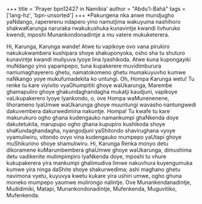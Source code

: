 +++
title = 'Prayer bpn12427 in Namibia'
author = "Abdu'l-Bahá"
tags = ['lang-hz', 'bpn-unsorted']
+++
*Pakungena nka anwe mundjugho yaNdango, rapererenu ndapero yino namutjima wakuyuma nashihoro shakwaKarunga naruraka rwakukushuka kunavintje kwandi livhuruko kwendi, mposhi Munankondonadintje a mu vatere mukuketerera.
	
Hi, Karunga, Karunga wande! Atwe tu vapikoye ovo vana pirukiro nakukukwambera kushipara shoye shakuponyoka, osho sha tu shuturo kunavintje kwandi muliyuva lyoye lina lyashikoda. Atwe kuna kupongayiki  muNdango yino yapampepo, tuna kupakerere muvidimburura namumaghayerero ghetu, namatokomeno ghetu  mumakuyuvho kumwe naNkango yoye mukufumadekita ko untungi. Oh, Hompa Karunga wetu! Tu renke tu kare viyivito vyaGhumpititi ghoye waUkarunga, Marembe ghamapuliro ghoye ghakundaghandagha mukatji kaudjuni, vapikoye vaLikupakerero lyoye lyankondo, o, ove Hompa waMunenenene, lihorameno lyaUmwe waUkarunga ghoye muuntungi wavasho nantungwedi dakuvembera dakurwedimina nakuntje. Hompa! Tu kwafe tu kare makurukuro ogho ghana kudengauko namankumpi ghaNkenda doye dakutetukita, marupupo ogho ghana kupupiro kushikoda shoye shaKundaghandagha, nyangodjuni yaShitondo shavirughana vyoye vyamuliwiru, vitondo ovyo vina kudengauko mumpepo yaUtapi ghoye muShikunino shoye shamuliwiru. Hi, Karunga Renka monyo detu dikoramene kuMarumbembera ghaUmwe ghoye waUkarunga, dimushima detu vadikenite mulimpimpiro lyaNkenda doye, mposhi tu vhure kukupakerera yira mankumpi ghalimudiva limwe nakuvhura kuyengumuka kumwe yira ninga daShite shoye shakurwedima; ashi maghano ghetu navimona vyetu, kuyuvya kwetu kukare yira ushiri umwe, ogho ghuna moneko mumpepo yaumwe mulirongo nalintje. Ove Munankendanadintje, Mudidimiki, Matapi, Munankondonadintje, Mufenkenda, Muguvitiko, Mufenkenda.
